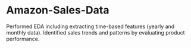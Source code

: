 # Amazon-Sales-Data
 Performed EDA including extracting time-based features (yearly and monthly data). Identified sales trends and patterns by evaluating product performance.
